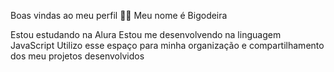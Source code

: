 Boas vindas ao meu perfil 💙💙
Meu nome é Bigodeira

Estou estudando na Alura
Estou me desenvolvendo na linguagem JavaScript
Utilizo esse espaço para minha organização e compartilhamento dos meu projetos desenvolvidos
